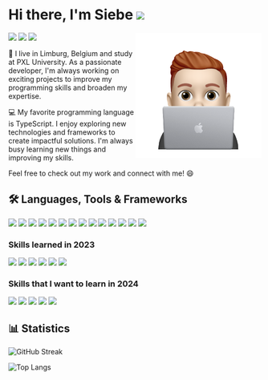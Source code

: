 # Hi there, I'm Siebe <img src="https://media.tenor.com/nebZyl8oN7IAAAAi/wave-hello.gif" width="30">

<a href="https://siebebaree.be/"><img src="./assets/logo.png" align="right" height="250"></a>

[![](https://img.shields.io/badge/Website-129BFD?style=flat-square&logo=about.me&logoColor=white)](https://siebebaree.be)
[![](https://img.shields.io/badge/Email-0474C5?style=flat-square&logo=gmail&logoColor=white)](mailto:siebe.baree@outlook.com)
[![](https://img.shields.io/badge/LinkedIn-0177B7?style=flat-square&logo=linkedin&logoColor=white)](https://www.linkedin.com/in/siebe-baree/)

👋 I live in Limburg, Belgium and study at PXL University. As a passionate developer, I'm always working on exciting projects to improve my programming skills and broaden my expertise.

💻 My favorite programming language is TypeScript. I enjoy exploring new technologies and frameworks to create impactful solutions. I'm always busy learning new things and improving my skills.

Feel free to check out my work and connect with me! 😄

## 🛠 Languages, Tools & Frameworks
![](https://img.shields.io/badge/HTML-E65330?style=for-the-badge&logo=html5&logoColor=white)
![](https://img.shields.io/badge/CSS-2F54E5?style=for-the-badge&logo=css3&logoColor=white)
![](https://img.shields.io/badge/JavaScript-2E302C?style=for-the-badge&logo=javascript&logoColor=F1DC4E)
![](https://img.shields.io/badge/Python-FFDC4D?style=for-the-badge&logo=python&logoColor=4082B4)
![](https://img.shields.io/badge/Node.JS-549E43?style=for-the-badge&logo=node.js&logoColor=white)
![](https://img.shields.io/badge/Discord.JS-0B0B15?style=for-the-badge&logo=discord&logoColor=white)
![](https://img.shields.io/badge/Express-white?style=for-the-badge&logo=express&logoColor=black)
![](https://img.shields.io/badge/MongoDB-021E2B?style=for-the-badge&logo=mongodb&logoColor=05ED64)
![](https://img.shields.io/badge/MySQL-0C3E5D?style=for-the-badge&logo=mysql&logoColor=white)
![](https://img.shields.io/badge/Figma-1E1E1E?style=for-the-badge&logo=figma&logoColor=white)
![](https://img.shields.io/badge/Git-F0573B?style=for-the-badge&logo=git&logoColor=white)
![](https://img.shields.io/badge/Nginx-199A40?style=for-the-badge&logo=nginx&logoColor=white)
![](https://img.shields.io/badge/Ubuntu-EA561C?style=for-the-badge&logo=ubuntu&logoColor=white)
![](https://img.shields.io/badge/React-222222?style=for-the-badge&logo=react&logoColor=00D8FF)

### Skills learned in 2023
![](https://img.shields.io/badge/TypeScript-2E78C7?style=for-the-badge&logo=typescript&logoColor=white)
![](https://img.shields.io/badge/Next.JS-black?style=for-the-badge&logo=next.js&logoColor=white)
![](https://img.shields.io/badge/TailwindCSS-38BDF8?style=for-the-badge&logo=tailwindcss&logoColor=white)
![](https://img.shields.io/badge/Docker-2497EE?style=for-the-badge&logo=docker&logoColor=white)
![](https://img.shields.io/badge/Bun-0B0A0A?style=for-the-badge&logo=bun&logoColor=white)
![](https://img.shields.io/badge/PostgreSQL-2F6892?style=for-the-badge&logo=postgresql&logoColor=white)

### Skills that I want to learn in 2024
![](https://img.shields.io/badge/Rust-E43715?style=for-the-badge&logo=rust&logoColor=white)
![](https://img.shields.io/badge/AI-75AC9D?style=for-the-badge&logo=openai&logoColor=white)
![](https://img.shields.io/badge/AWS-232F3E?style=for-the-badge&logo=amazon-aws&logoColor=FF9900)
![](https://img.shields.io/badge/GitHub_Actions-24292F?style=for-the-badge&logo=githubactions&logoColor=1F88FF)
![](https://img.shields.io/badge/Stripe-645BFF?style=for-the-badge&logo=stripe&logoColor=white)


## 📊 Statistics
![GitHub Streak](https://streak-stats.demolab.com/?user=SiebeBaree&theme=react)

![Top Langs](https://github-readme-stats.vercel.app/api/top-langs/?username=SiebeBaree&layout=compact&langs_count=4&theme=react)
